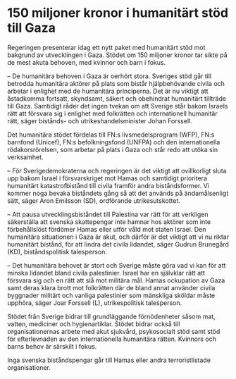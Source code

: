 # 150 miljoner kronor i humanitärt stöd till Gaza

Regeringen presenterar idag ett nytt paket med humanitärt stöd mot bakgrund av utvecklingen i Gaza. Stödet om 150 miljoner kronor tar sikte på de mest akuta behoven, med kvinnor och barn i fokus.

– De humanitära behoven i Gaza är oerhört stora. Sveriges stöd går till betrodda humanitära aktörer på plats som bistår hjälpbehövande civila och arbetar i enlighet med de humanitära principerna. Det är nu viktigt att åstadkomma fortsatt, skyndsamt, säkert och obehindrat humanitärt tillträde till Gaza. Samtidigt råder det ingen tvekan om att Sverige står bakom Israels rätt att försvara sig i enlighet med folkrätten och internationell humanitär rätt, säger bistånds- och utrikeshandelsminister Johan Forssell.

Det humanitära stödet fördelas till FN:s livsmedelsprogram (WFP), FN:s barnfond (Unicef), FN:s befolkningsfond (UNFPA) och den internationella rödakorsrörelsen, som arbetar på plats i Gaza och står redo att utöka sin verksamhet.

– För Sverigedemokraterna och regeringen är det viktigt att ovillkorligt sluta upp bakom Israel i försvarskriget mot Hamas och samtidigt prioritera humanitärt katastrofbistånd till civila framför andra biståndsformer. Vi kommer noga bevaka biståndets gång så att det används på ändamålsenligt sätt, säger Aron Emilsson (SD), ordförande utrikesutskottet.

– Att pausa utvecklingsbiståndet till Palestina var rätt för att verkligen säkerställa att svenska skattepengar inte hamnar hos aktörer som inte förbehållslöst fördömer Hamas eller utför våld mot staten Israel. Den humanitära situationen i Gaza är akut, och därför är det viktigt att vi nu riktar humanitärt bistånd, för att lindra det civila lidandet, säger Gudrun Brunegård (KD), biståndspolitisk talesperson.

– Det humanitära behovet är stort och Sverige måste göra vad vi kan för att minska lidandet bland civila palestinier. Israel har en självklar rätt att försvara sig och en rätt att slå mot militära mål. Hamas ockupation av Gaza samt deras klara brott mot folkrätten där de bland annat använder civila byggnader militärt och vanliga palestinier som mänskliga sköldar måste upphöra, säger Joar Forssell (L), utrikespolitisk talesperson.

Stödet från Sverige bidrar till grundläggande förnödenheter såsom mat, vatten, mediciner och hygienartiklar. Stödet bidrar också till organisationernas arbete med akut sjukvård, psykosocialt stöd samt stöd för efterlevnaden av den internationella humanitära rätten. Kvinnors och barns behov är särskilt i fokus.

Inga svenska biståndspengar går till Hamas eller andra terroristlistade organisationer.
